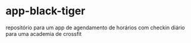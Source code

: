 # app-black-tiger
repositório para um app de agendamento de horários com checkin diário para uma academia de crossfit
